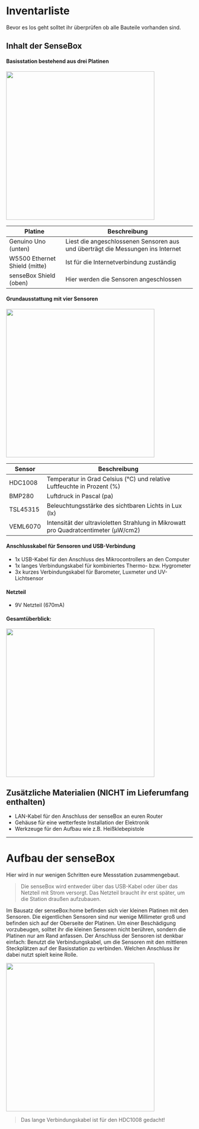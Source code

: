 # Inventarliste
Bevor es los geht solltet ihr überprüfen ob alle Bauteile vorhanden sind.

## Inhalt der SenseBox

#### Basisstation bestehend aus drei Platinen

<img src="https://raw.githubusercontent.com/sensebox/resources/master/images/home/sensebox_home_platinen.jpg" align="center" width="400"/>

|Platine|Beschreibung|
|---|---|
|Genuino Uno (unten)|Liest die angeschlossenen Sensoren aus und überträgt die Messungen ins Internet|
|W5500 Ethernet Shield (mitte)|Ist für die Internetverbindung zuständig|
|senseBox Shield (oben)|Hier werden die Sensoren angeschlossen|

#### Grundausstattung mit vier Sensoren

<img src="https://raw.githubusercontent.com/sensebox/resources/master/images/home/sensebox_home_sensoren.jpg" align="center" width="400"/>

|Sensor|Beschreibung|
|---|---|
|HDC1008|Temperatur in Grad Celsius (°C) und relative Luftfeuchte in Prozent (%)|
|BMP280|Luftdruck in Pascal (pa)|
|TSL45315|Beleuchtungsstärke des sichtbaren Lichts in Lux (lx)|
|VEML6070|Intensität der ultravioletten Strahlung in Mikrowatt pro Quadratcentimeter (μW/cm2)

#### Anschlusskabel für Sensoren und USB-Verbindung

- 1x USB-Kabel für den Anschluss des Mikrocontrollers an den Computer
- 1x langes Verbindungskabel für kombiniertes Thermo- bzw. Hygrometer
- 3x kurzes Verbindungskabel für Barometer, Luxmeter und UV-Lichtsensor

#### Netzteil

- 9V Netzteil (670mA)

#### Gesamtüberblick:

<img src="https://raw.githubusercontent.com/sensebox/resources/master/images/home/sensebox_home_alles.jpg" align="center" width="400"/>

## Zusätzliche Materialien (NICHT im Lieferumfang enthalten)

- LAN-Kabel für den Anschluss der senseBox an euren Router
- Gehäuse für eine wetterfeste Installation der Elektronik
- Werkzeuge für den Aufbau wie z.B. Heißklebepistole

---

# Aufbau der senseBox
Hier wird in nur wenigen Schritten eure Messstation zusammengebaut.

> Die senseBox wird entweder über das USB-Kabel oder über das Netzteil mit Strom versorgt. Das Netzteil braucht ihr erst später, um die Station draußen aufzubauen.

Im Bausatz der senseBox:home befinden sich vier kleinen Platinen mit den Sensoren. Die eigentlichen Sensoren sind nur wenige Millimeter groß und befinden sich auf der Oberseite der Platinen. Um einer Beschädigung vorzubeugen, solltet ihr die kleinen Sensoren nicht berühren, sondern die Platinen nur am Rand anfassen. Der Anschluss der Sensoren ist denkbar einfach: Benutzt die Verbindungskabel, um die Sensoren mit den mittleren Steckplätzen auf der Basisstation zu verbinden. Welchen Anschluss ihr dabei nutzt spielt keine Rolle.

<img src="https://raw.githubusercontent.com/sensebox/resources/master/images/home/02_connection.png" align="center" width="400"/>

> Das lange Verbindungskabel ist für den HDC1008 gedacht!

